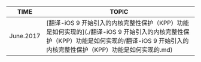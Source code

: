 | TIME      | TOPIC                                    |
| --------- | ---------------------------------------- |
| June.2017 | [翻译-iOS 9 开始引入的内核完整性保护（KPP）功能是如何实现的](./翻译-iOS 9 开始引入的内核完整性保护（KPP）功能是如何实现的/翻译-iOS 9 开始引入的内核完整性保护（KPP）功能是如何实现的.md) |